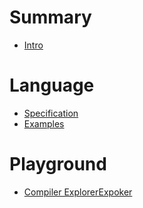# Summary

- [Intro](0intro.md)


# Language
- [Specification](language/0intro.md)
- [Examples](examples.md)


# Playground

* [Compiler ExplorerExpoker](playground/index.md)


